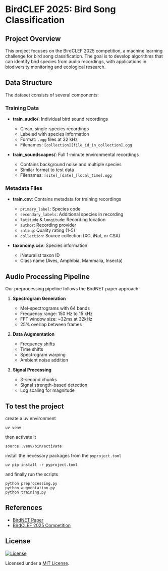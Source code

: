 # BirdCLEF 2025: Bird Song Classification

## Project Overview

This project focuses on the BirdCLEF 2025 competition, a machine learning challenge for bird song classification. The goal is to develop algorithms that can identify bird species from audio recordings, with applications in biodiversity monitoring and ecological research.

## Data Structure

The dataset consists of several components:

### Training Data

- **train_audio/**: Individual bird sound recordings
  - Clean, single-species recordings
  - Labeled with species information
  - Format: `.ogg` files at 32 kHz
  - Filenames: `[collection][file_id_in_collection].ogg`

- **train_soundscapes/**: Full 1-minute environmental recordings
  - Contains background noise and multiple species
  - Similar format to test data
  - Filenames: `[site]_[date]_[local_time].ogg`

### Metadata Files

- **train.csv**: Contains metadata for training recordings
  - `primary_label`: Species code
  - `secondary_labels`: Additional species in recording
  - `latitude` & `longitude`: Recording location
  - `author`: Recording provider
  - `rating`: Quality rating (1-5)
  - `collection`: Source collection (XC, iNat, or CSA)

- **taxonomy.csv**: Species information
  - iNaturalist taxon ID
  - Class name (Aves, Amphibia, Mammalia, Insecta)

## Audio Processing Pipeline

Our preprocessing pipeline follows the BirdNET paper approach:

1. **Spectrogram Generation**
   - Mel-spectrograms with 64 bands
   - Frequency range: 150 Hz to 15 kHz
   - FFT window size: ~32ms at 32kHz
   - 25% overlap between frames

2. **Data Augmentation**
   - Frequency shifts
   - Time shifts
   - Spectrogram warping
   - Ambient noise addition

3. **Signal Processing**
   - 3-second chunks
   - Signal strength-based detection
   - Log scaling for magnitude

## To test the project

create a uv environment

```
uv venv
```

then activate it

```
source .venv/bin/activate
```

install the necessary packages from the `pyproject.toml`

```
uv pip install -r pyproject.toml
```

and finally run the scripts

```
python preprocessing.py
python augmentation.py
python training.py
```

## References

- [BirdNET Paper](https://www.sciencedirect.com/science/article/pii/S1574954121000273)
- [BirdCLEF 2025 Competition](https://www.kaggle.com/competitions/birdclef-2025)

## License

[![License](https://img.shields.io/badge/License-MIT-blue.svg)](https://opensource.org/license/mit)

Licensed under a [MIT License](https://opensource.org/license/mit).
